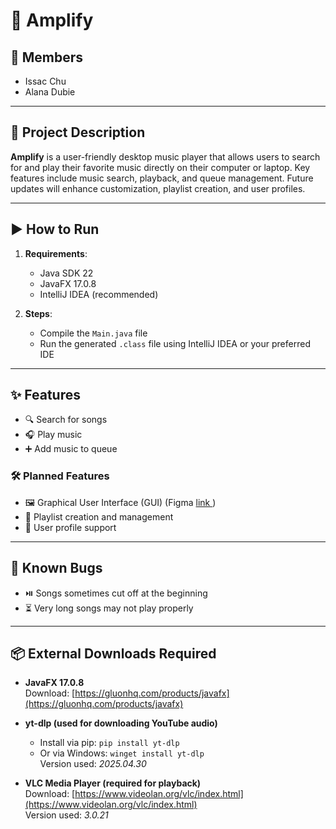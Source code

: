 # 🎵 Amplify

## 👥 Members
- Issac Chu
- Alana Dubie

---

## 📌 Project Description

**Amplify** is a user-friendly desktop music player that allows users to search for and play their favorite music directly on their computer or laptop. Key features include music search, playback, and queue management. Future updates will enhance customization, playlist creation, and user profiles.

---

## ▶️ How to Run

1. **Requirements**:
    - Java SDK 22
    - JavaFX 17.0.8
    - IntelliJ IDEA (recommended)

2. **Steps**:
    - Compile the `Main.java` file
    - Run the generated `.class` file using IntelliJ IDEA or your preferred IDE

---

## ✨ Features

- 🔍 Search for songs
- 🎧 Play music
- ➕ Add music to queue

### 🛠️ Planned Features

- 🖼️ Graphical User Interface (GUI) (Figma [link ](https://www.figma.com/proto/JRO1m2pMSIh4aUKhJl3IKm/Amplify---Music-Playlist?node-id=2015-13&p=f&t=K8C9NSSNo6rv7QaK-0&scaling=scale-down&content-scaling=fixed&page-id=0%3A1&starting-point-node-id=2026%3A112&show-proto-sidebar=1))
- 🎵 Playlist creation and management
- 👤 User profile support

---

## 🐞 Known Bugs

- ⏯️ Songs sometimes cut off at the beginning
- ⏳ Very long songs may not play properly

---

## 📦 External Downloads Required

- **JavaFX 17.0.8**  
  Download: [https://gluonhq.com/products/javafx](https://gluonhq.com/products/javafx)

- **yt-dlp (used for downloading YouTube audio)**
    - Install via pip: `pip install yt-dlp`
    - Or via Windows: `winget install yt-dlp`  
      Version used: *2025.04.30*

- **VLC Media Player (required for playback)**  
  Download: [https://www.videolan.org/vlc/index.html](https://www.videolan.org/vlc/index.html)  
  Version used: *3.0.21*
